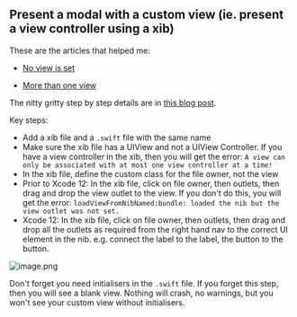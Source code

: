 ## Present a modal with a custom view (ie. present a view controller using a xib)

These are the articles that helped me:
*  [No view is set](https://stackoverflow.com/questions/4763519/loaded-nib-but-the-view-outlet-was-not-set)

* [More than one view](https://stackoverflow.com/questions/13357788/a-view-can-only-be-associated-with-at-most-one-view-controller-at-a-time-uisegm)

The nitty gritty step by step details are in  [this blog post](https://coderlyn.hashnode.dev/when-titlelabeltext-hi-crashes-your-app-ckc4cfo0g00bd1gs1gvjp6djn).
 
Key steps:

* Add a xib file and a `.swift` file with the same name
* Make sure the xib file has a UIView and not a UIView Controller. If you have a view controller in the xib, then you will get the error: `A view can only be associated with at most one view controller at a time!`
* In the xib file, define the custom class for the file owner, not the view
* Prior to Xcode 12: In the xib file, click on file owner, then outlets, then drag and drop the view outlet to the view. If you don't do this, you will get the error: `loadViewFromNibNamed:bundle: loaded the nib but the view outlet was not set.`
* Xcode 12: In the xib file, click on file owner, then outlets, then drag and drop all the outlets as required from the right hand nav to the correct UI element in the nib. e.g. connect the label to the label, the button to the button.


![image.png](https://cdn.hashnode.com/res/hashnode/image/upload/v1602332229109/nGnVmpraK.png)

Don't forget you need initialisers in the `.swift` file. If you forget this step, then you will see a blank view. Nothing will crash, no warnings, but you won't see your custom view without initialisers.